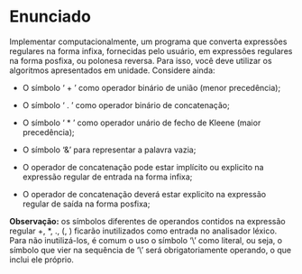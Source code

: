 # Enunciado

Implementar computacionalmente, um programa que converta expressões regulares na forma infixa, fornecidas pelo usuário, em expressões regulares na forma posfixa, ou polonesa reversa. Para isso, você deve utilizar os algoritmos apresentados em unidade. Considere ainda:

- O símbolo ‘ + ’ como operador binário de união (menor precedência);

- O símbolo ‘ . ’ como operador binário de concatenação;

- O símbolo ‘ \* ’ como operador unário de fecho de Kleene (maior precedência);

- O símbolo ‘&’ para representar a palavra vazia;

- O operador de concatenação pode estar implícito ou explicito na expressão regular de entrada na forma infixa;

- O operador de concatenação deverá estar explicito na expressão regular de saída na forma posfixa;

**Observação:** os símbolos diferentes de operandos contidos na expressão regular +, \*, ., (, ) ficarão inutilizados como entrada no analisador léxico. Para não inutilizá-los, é comum o uso o símbolo ‘\’ como literal, ou seja, o símbolo que vier na sequência de ‘\’ será obrigatoriamente operando, o que inclui ele próprio.

